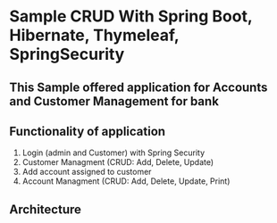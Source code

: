 # Sample CRUD With Spring Boot, Hibernate, Thymeleaf, SpringSecurity

## This Sample offered application for Accounts and Customer Management for bank

## Functionality of application

1) Login (admin and Customer) with Spring Security
2) Customer Managment (CRUD: Add, Delete, Update)
3) Add account assigned to customer
4) Account Managment (CRUD: Add, Delete, Update, Print)

## Architecture

